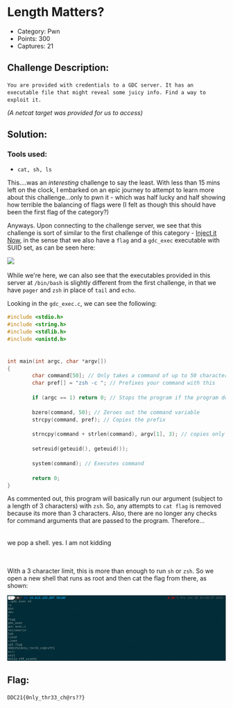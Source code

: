 # Length Matters?

- Category: Pwn
- Points: 300
- Captures: 21

## Challenge Description:
```You are provided with credentials to a GDC server. It has an executable file that might reveal some juicy info. Find a way to exploit it.```

*(A netcat target was provided for us to access)*
## Solution:
### Tools used:
- `cat, sh, ls` 

This....was an _interesting_ challenge to say the least. With less than 15 mins left on the clock, I embarked on an epic journey to attempt to learn more about this challenge...only to pwn it - which was half lucky and half showing how terrible the balancing of flags were (I felt as though this should have been the first flag of the category?)

Anyways. Upon connecting to the challenge server, we see that this challenge is sort of similar to the first challenge of this category - [Inject it Now](../1%20-%20Inject%20it%20Now/README.md), in the sense that we also have a `flag` and a `gdc_exec` executable with SUID set, as can be seen here:

![](dirLook.png)

While we're here, we can also see that the executables provided in this server at `/bin/bash` is slightly different from the first challenge, in that we have `pager` and `zsh` in place of `tail` and `echo`. 

Looking in the `gdc_exec.c`, we can see the following:
```c
#include <stdio.h>
#include <string.h>
#include <stdlib.h>
#include <unistd.h>


int main(int argc, char *argv[])
{
        char command[50]; // Only takes a command of up to 50 characters
        char pref[] = "zsh -c "; // Prefixes your command with this

        if (argc == 1) return 0; // Stops the program if the program doesn't get any arguments

        bzero(command, 50); // Zeroes out the command variable
        strcpy(command, pref); // Copies the prefix

        strncpy(command + strlen(command), argv[1], 3); // copies only the first 3 characters of the argument

        setreuid(geteuid(), geteuid());

        system(command); // Executes command

        return 0;
}
```

As commented out, this program will basically run our argument (subject to a length of 3 characters) with `zsh`. So, any attempts to `cat flag` is removed because its more than 3 characters. Also, there are no longer any checks for command arguments that are passed to the program. Therefore...
<br>
<br>
<br>
we pop a shell. yes. I am not kidding
<br>
<br>
<br>

With a 3 character limit, this is more than enough to run `sh` or `zsh`. So we open a new shell that runs as root and then cat the flag from there, as shown:

![](wowShell.png)

## Flag:
```DDC21{0nly_thr33_ch@rs??}```